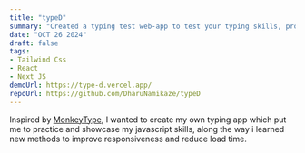```yaml
---
title: "typeD"
summary: "Created a typing test web-app to test your typing skills, providing a user-friendly design with various JavaScript libraries to showcase responsiveness, interactivity, and reliability"
date: "OCT 26 2024"
draft: false
tags:
- Tailwind Css
- React
- Next JS
demoUrl: https://type-d.vercel.app/
repoUrl: https://github.com/DharuNamikaze/typeD
---
```


Inspired by [MonkeyType](https://monkeytype.com), I wanted to create my own typing app which put me to practice and showcase my javascript skills, along the way i learned new methods to improve responsiveness and reduce load time.